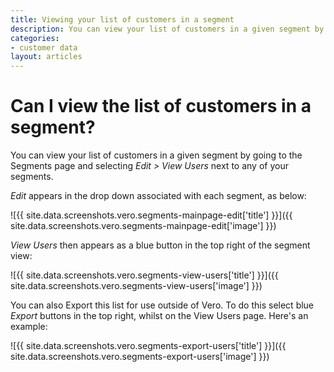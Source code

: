 ```yaml
---
title: Viewing your list of customers in a segment
description: You can view your list of customers in a given segment by going to the Segments page and selecting Edit > View Users next to any of your segments.
categories:
- customer data
layout: articles
---
```


# Can I view the list of customers in a segment?

You can view your list of customers in a given segment by going to the Segments page and selecting *Edit > View Users* next to any of your segments.

*Edit* appears in the drop down associated with each segment, as below:

![{{ site.data.screenshots.vero.segments-mainpage-edit['title'] }}]({{ site.data.screenshots.vero.segments-mainpage-edit['image'] }})

*View Users* then appears as a blue button in the top right of the segment view:

![{{ site.data.screenshots.vero.segments-view-users['title'] }}]({{ site.data.screenshots.vero.segments-view-users['image'] }})

You can also Export this list for use outside of Vero. To do this select blue *Export* buttons in the top right, whilst on the View Users page. Here's an example:

![{{ site.data.screenshots.vero.segments-export-users['title'] }}]({{ site.data.screenshots.vero.segments-export-users['image'] }})